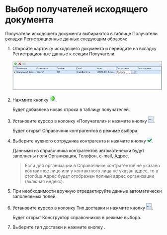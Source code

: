 # Выбор получателей исходящего документа

Получатели исходящего документа выбираются в таблице Получатели вкладки Регистрационные данные следующим образом:

1. Откройте карточку исходящего документа и перейдите на вкладку Регистрационные данные к секции Получатели.

   ![Секция «Получатели» карточки исходящего документа](img/Card_DocOut_Select_Recipients.png "Секция «Получатели» карточки исходящего документа")

2. Нажмите кнопку ![](img/Buttons/Plus_1.png).

   Будет добавлена новая строка в таблицу получателей.

3. Установите курсор в колонку «Получатели» и нажмите кнопку ![](img/Buttons/Three_Dots.png).

   Будет открыт Справочник контрагентов в режиме выбора.

4. Выберите нужного сотрудника контрагента и нажмите кнопку ![](img/Buttons/Select.png).

   Данными из справочника контрагентов автоматически будут заполнены поля Организация, Телефон, e-mail, Адрес.

   > Если для организации в Справочнике контрагентов не указано контактное лицо или у контактного лица не указан адрес, то в столбце Адрес будет отображен полный адрес организации (включая индекс).

5. При необходимости вручную отредактируйте данные автоматически заполняемых полей.

6. Установите курсор в колонку Тип доставки и нажмите кнопку ![](img/Buttons/Three_Dots.png).

   Будет открыт Конструктор справочников в режиме выбора.

7. Выберите тип доставки и нажмите кнопку .